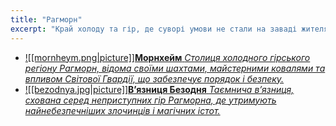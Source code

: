 ```yaml
---
title: "Рагморн"
excerpt: "Край холоду та гір, де суворі умови не стали на заваді жителям, які навчилися виживати і процвітати в цих нелегких просторах. Тут знаходиться центр світової гвардії та найбільш охороняється в’язниця, де утримуються найбільші загрози для світу."
---
```


- [![[mornheym.png|picture]]**Морнхейм** *Столиця холодного гірського регіону Рагморн, відома своїми шахтами, майстерними ковалями та впливом Світової Гвардії, що забезпечує порядок і безпеку.*](/city/mornheym)
- [![[bezodnya.jpg|picture]]**Вʼязниця Безодня** *Таємнича в’язниця, схована серед неприступних гір Рагморна, де утримують найнебезпечніших злочинців і магічних істот.*](/city/bezodnya)
